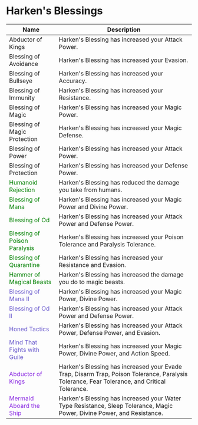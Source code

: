 # Harken's Blessings

| Name                                                              | Description                                                                                                                                  |
| ----------------------------------------------------------------- | -------------------------------------------------------------------------------------------------------------------------------------------- |
| Abductor of Kings                                                 | Harken's Blessing has increased your Attack Power.                                                                                           |
| Blessing of Avoidance                                             | Harken's Blessing has increased your Evasion.                                                                                                |
| Blessing of Bullseye                                              | Harken's Blessing has increased your Accuracy.                                                                                               |
| Blessing of Immunity                                              | Harken's Blessing has increased your Resistance.                                                                                             |
| Blessing of Magic                                                 | Harken's Blessing has increased your Magic Power.                                                                                            |
| Blessing of Magic Protection                                      | Harken's Blessing has increased your Magic Defense.                                                                                          |
| Blessing of Power                                                 | Harken's Blessing has increased your Attack Power.                                                                                           |
| Blessing of Protection                                            | Harken's Blessing has increased your Defense Power.                                                                                          |
| <span style="color: Green">Humanoid Rejection</span>              | Harken's Blessing has reduced the damage you take from humans.                                                                               |
| <span style="color: Green">Blessing of Mana</span>                | Harken's Blessing has increased your Magic Power and Divine Power.                                                                           |
| <span style="color: Green">Blessing of Od</span>                  | Harken's Blessing has increased your Attack Power and Defense Power.                                                                         |
| <span style="color: Green">Blessing of Poison Paralysis</span>    | Harken's Blessing has increased your Poison Tolerance and Paralysis Tolerance.                                                               |
| <span style="color: Green">Blessing of Quarantine</span>          | Harken's Blessing has increased your Resistance and Evasion.                                                                                 |
| <span style="color: Green">Hammer of Magical Beasts</span>        | Harken's Blessing has increased the damage you do to magic beasts.                                                                           |
| <span style="color: SlateBlue">Blessing of Mana II</span>         | Harken's Blessing has increased your Magic Power, Divine Power.                                                                              |
| <span style="color: SlateBlue">Blessing of Od II</span>           | Harken's Blessing has increased your Attack Power and Defense Power.                                                                         |
| <span style="color: SlateBlue">Honed Tactics</span>               | Harken's Blessing has increased your Attack Power, Defense Power, and Evasion.                                                               |
| <span style="color: SlateBlue">Mind That Fights with Guile</span> | Harken's Blessing has increased your Magic Power, Divine Power, and Action Speed.                                                            |
| <span style="color: BlueViolet">Abductor of Kings</span>          | Harken's Blessing has increased your Evade Trap, Disarm Trap, Poison Tolerance, Paralysis Tolerance, Fear Tolerance, and Critical Tolerance. |
| <span style="color: BlueViolet">Mermaid Aboard the Ship</span>    | Harken's Blessing has increased your Water Type Resistance, Sleep Tolerance, Magic Power, Divine Power, and Resistance.                      |